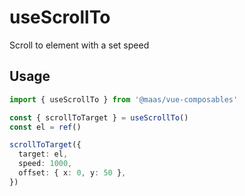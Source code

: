# useScrollTo

Scroll to element with a set speed

## Usage

```ts
import { useScrollTo } from '@maas/vue-composables'

const { scrollToTarget } = useScrollTo()
const el = ref()

scrollToTarget({
  target: el,
  speed: 1000,
  offset: { x: 0, y: 50 },
})
```

